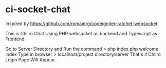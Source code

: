 # ci-socket-chat
Inspired by https://github.com/romainrg/codeigniter-ratchet-websocket

This is Chilro Chat Using PHP websocket as backend and Typescript as Frontend.

Go to Server Directory and Run the command > php index.php welcome index
Type in browser > localhost/project directory/server
That's it Chilro Login Page Will Appear.
